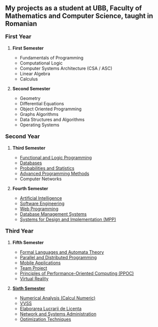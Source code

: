 <!DOCTYPE html>
<html lang="en">
<head>
    <meta charset="UTF-8">
</head>
<body>
<h2> My projects as a student at UBB, Faculty of Mathematics and Computer Science, taught in Romanian </h2>
<div>
    <p style="font-weight: bold; font-size: 18px;"> First Year </p>
    <ol>
        <li>
            <p style="font-weight: bold"> First Semester </p>
            <ul>
                <li> Fundamentals of Programming</li>
                <li> Computational Logic</li>
                <li> Computer Systems Architecture (CSA / ASC)</li>
                <li> Linear Algebra</li>
                <li> Calculus</li>
            </ul>
        </li>
        <li>
            <p style="font-weight: bold"> Second Semester </p>
            <ul>
                <li> Geometry</li>
                <li> Differential Equations</li>
                <li> Object Oriented Programming</li>
                <li> Graphs Algorithms</li>
                <li> Data Structures and Algorithms</li>
                <li> Operating Systems </li> 
            </ul>
        </li>
    </ol>
</div>

<div>
    <p style="font-weight: bold; font-size: 18px;"> Second Year </p>
    <ol>
        <li>
            <p style="font-weight: bold"> Third Semester </p>
            <ul>
                <li> <a href="https://github.com/andrei45635/PLF"> Functional and Logic Programming </a> </li>
                <li> <a href="https://github.com/andrei45635/BD"> Databases </a> </li>
                <li> <a href="https://github.com/andrei45635/Probabilitati-si-Statistica"> Probabilities and Statistics </a> </li>
                <li> <a href="https://github.com/andrei45635/UBB---Computer-Science/tree/main/Year%202/Semester%203/MAP"> Advanced Programming Methods </a> </li>
                <li> Computer Networks</li>
            </ul>
        </li>
        <li>
            <p style="font-weight: bold"> Fourth Semester </p>
            <ul>
                <li><a href="https://github.com/andrei45635/AI"> Artificial Intelligence</a></li>
                <li> <a href="https://github.com/andrei45635/ISS-ubb"> Software Engineering </a> </li>
                <li> <a href="https://github.com/andrei45635/ProgramareWeb"> Web Programming </a> </li>
                <li> <a href="https://github.com/andrei45635/SGBD"> Database Management Systems </a> </li>
                <li> <a href="https://github.com/andrei45635/Task-Tracker"> Systems for Design and Implementation (MPP) </a> </li>
            </ul>
        </li>
    </ol>
</div>

<div>
    <p style="font-weight: bold; font-size: 18px;"> Third Year </p>
    <ol>
        <li>
            <p style="font-weight: bold"> Fifth Semester </p>
            <ul>
                <li> <a href="https://github.com/andrei45635/LFTC"> Formal Languages and Automata Theory </li>
                <li> <a href="https://github.com/andrei45635/PPD"> Parallel and Distributed Programming </li>
                <li> <a href="https://github.com/andrei45635/PDM"> Mobile Applications </li>
                <li> Team Project </li>
                <li> Principles of Performance-Oriented Computing (PPOC) </li>
                <li> <a href="https://github.com/andrei45635/EllipsoidRayTracer"> Virtual Reality </li>
            </ul>
        </li>
        <li> 
            <p style="font-weight: bold"> Sixth Semester </p>
            <ul>
                <li> <a href="https://github.com/andrei45635/Calcul-Numeric"> Numerical Analysis (Calcul Numeric) </li>
                <li> <a href="https://github.com/andrei45635/infinity_inventory_vvss"> VVSS </li>
                <li> Elaborarea Lucrarii de Licenta </li>
                <li> Network and Systems Administration </li>
                <li> Optimization Techniques </li>
            </ul>
        </li>
    </ol>
</div>

</body>
</html>
